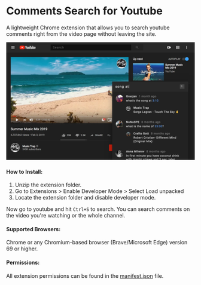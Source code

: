 # Comments Search for Youtube

A lightweight Chrome extension that allows you to search youtube comments right from the video page without leaving the site.

![Comments Search for Youtube Extension Screenshot](/html/images/screenshot.webp)

#### How to Install:
1. Unzip the extension folder.
2. Go to Extensions > Enable Developer Mode > Select Load unpacked
3. Locate the extension folder and disable developer mode.

Now go to youtube and hit `Ctrl+S` to search. You can search comments on the video you're watching or the whole channel.

#### Supported Browsers:
Chrome or any Chromium-based browser (Brave/Microsoft Edge) version 69 or higher.

#### Permissions:
All extension permissions can be found in the [manifest.json](manifest.json) file.